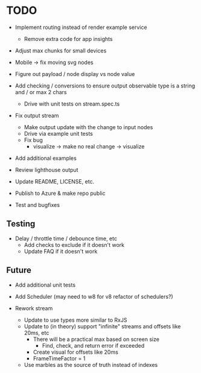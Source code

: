 # TODO

* Implement routing instead of render example service
  * Remove extra code for app insights

* Adjust max chunks for small devices
* Mobile -> fix moving svg nodes

* Figure out payload / node display vs node value
* Add checking / conversions to ensure output observable type is a string and / or max 2 chars
  * Drive with unit tests on stream.spec.ts

* Fix output stream
  * Make output update with the change to input nodes
  * Drive via example unit tests
  * Fix bug
    * visualize -> make no real change -> visualize

* Add additional examples
* Review lighthouse output
* Update README, LICENSE, etc.
* Publish to Azure & make repo public
* Test and bugfixes

## Testing

* Delay / throttle time / debounce time, etc
  * Add checks to exclude if it doesn't work
  * Update FAQ if it doesn't work

## Future

* Add additional unit tests
* Add Scheduler (may need to w8 for v8 refactor of schedulers?)

* Rework stream
  * Update to use types more similar to RxJS
  * Update to (in theory) support "infinite" streams and offsets like 20ms, etc
    * There will be a practical max based on screen size
      * Find, check, and return error if exceeded
    * Create visual for offsets like 20ms
    * FrameTimeFactor = 1
  * Use marbles as the source of truth instead of indexes
